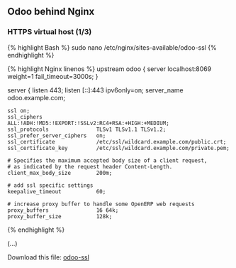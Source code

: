 ## Odoo behind Nginx

### HTTPS virtual host (1/3)

{% highlight Bash %}
sudo nano /etc/nginx/sites-available/odoo-ssl
{% endhighlight %}

{% highlight Nginx linenos %}
upstream odoo {
    server localhost:8069 weight=1 fail_timeout=3000s;
}

server {
    listen 443;
    listen [::]:443 ipv6only=on;
    server_name odoo.example.com;

    ssl on;
    ssl_ciphers                 ALL:!ADH:!MD5:!EXPORT:!SSLv2:RC4+RSA:+HIGH:+MEDIUM;
    ssl_protocols               TLSv1 TLSv1.1 TLSv1.2;
    ssl_prefer_server_ciphers   on;
    ssl_certificate             /etc/ssl/wildcard.example.com/public.crt;
    ssl_certificate_key         /etc/ssl/wildcard.example.com/private.pem;

    # Specifies the maximum accepted body size of a client request,
    # as indicated by the request header Content-Length.
    client_max_body_size        200m;

    # add ssl specific settings
    keepalive_timeout           60;

    # increase proxy buffer to handle some OpenERP web requests
    proxy_buffers               16 64k;
    proxy_buffer_size           128k;
{% endhighlight %}

(...)

Download this file: [odoo-ssl](files/nginx/odoo-ssl)

